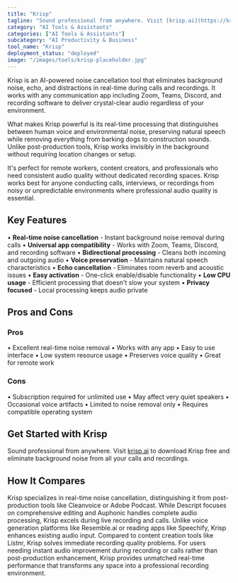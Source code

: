 ```yaml
---
title: "Krisp"
tagline: "Sound professional from anywhere. Visit [krisp.ai](https://krisp.ai) to download Krisp free and eliminate background noise from all your calls and rec..."
category: "AI Tools & Assistants"
categories: ["AI Tools & Assistants"]
subcategory: "AI Productivity & Business"
tool_name: "Krisp"
deployment_status: "deployed"
image: "/images/tools/krisp-placeholder.jpg"
---
```

Krisp is an AI-powered noise cancellation tool that eliminates background noise, echo, and distractions in real-time during calls and recordings. It works with any communication app including Zoom, Teams, Discord, and recording software to deliver crystal-clear audio regardless of your environment.

What makes Krisp powerful is its real-time processing that distinguishes between human voice and environmental noise, preserving natural speech while removing everything from barking dogs to construction sounds. Unlike post-production tools, Krisp works invisibly in the background without requiring location changes or setup.

It's perfect for remote workers, content creators, and professionals who need consistent audio quality without dedicated recording spaces. Krisp works best for anyone conducting calls, interviews, or recordings from noisy or unpredictable environments where professional audio quality is essential.

## Key Features

• **Real-time noise cancellation** - Instant background noise removal during calls
• **Universal app compatibility** - Works with Zoom, Teams, Discord, and recording software
• **Bidirectional processing** - Cleans both incoming and outgoing audio
• **Voice preservation** - Maintains natural speech characteristics
• **Echo cancellation** - Eliminates room reverb and acoustic issues
• **Easy activation** - One-click enable/disable functionality
• **Low CPU usage** - Efficient processing that doesn't slow your system
• **Privacy focused** - Local processing keeps audio private

## Pros and Cons

### Pros
• Excellent real-time noise removal
• Works with any app
• Easy to use interface
• Low system resource usage
• Preserves voice quality
• Great for remote work

### Cons
• Subscription required for unlimited use
• May affect very quiet speakers
• Occasional voice artifacts
• Limited to noise removal only
• Requires compatible operating system

## Get Started with Krisp

Sound professional from anywhere. Visit [krisp.ai](https://krisp.ai) to download Krisp free and eliminate background noise from all your calls and recordings.

## How It Compares

Krisp specializes in real-time noise cancellation, distinguishing it from post-production tools like Cleanvoice or Adobe Podcast. While Descript focuses on comprehensive editing and Auphonic handles complete audio processing, Krisp excels during live recording and calls. Unlike voice generation platforms like Resemble.ai or reading apps like Speechify, Krisp enhances existing audio input. Compared to content creation tools like Listnr, Krisp solves immediate recording quality problems. For users needing instant audio improvement during recording or calls rather than post-production enhancement, Krisp provides unmatched real-time performance that transforms any space into a professional recording environment.